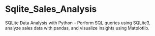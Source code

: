 # Sqlite_Sales_Analysis
SQLite Data Analysis with Python – Perform SQL queries using SQLite3, analyze sales data with pandas, and visualize insights using Matplotlib.
